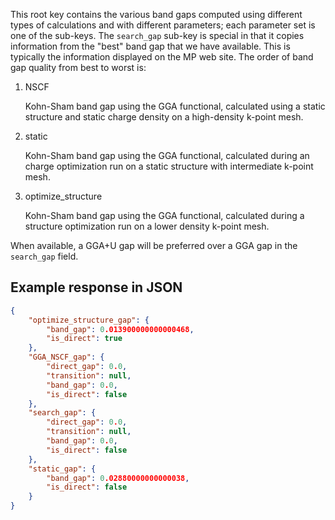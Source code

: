 This root key contains the various band gaps computed using different types of calculations and with different parameters; each parameter set is one of the sub-keys. The `search_gap` sub-key is special in that it copies information from the "best" band gap that we have available. This is typically the information displayed on the MP web site. The order of band gap quality from best to worst is:

1. NSCF

    Kohn-Sham band gap using the GGA functional, calculated using a static structure and static charge density on a high-density k-point mesh.

2. static

    Kohn-Sham band gap using the GGA functional, calculated during an charge optimization run on a static structure with intermediate k-point mesh.

3. optimize_structure

    Kohn-Sham band gap using the GGA functional, calculated during a structure optimization run on a lower density k-point mesh.

When available, a GGA+U gap will be preferred over a GGA gap in the `search_gap` field.











## Example response in JSON

```json
{
    "optimize_structure_gap": {
        "band_gap": 0.013900000000000468, 
        "is_direct": true
    }, 
    "GGA_NSCF_gap": {
        "direct_gap": 0.0, 
        "transition": null, 
        "band_gap": 0.0, 
        "is_direct": false
    }, 
    "search_gap": {
        "direct_gap": 0.0, 
        "transition": null, 
        "band_gap": 0.0, 
        "is_direct": false
    }, 
    "static_gap": {
        "band_gap": 0.02880000000000038, 
        "is_direct": false
    }
}
```

